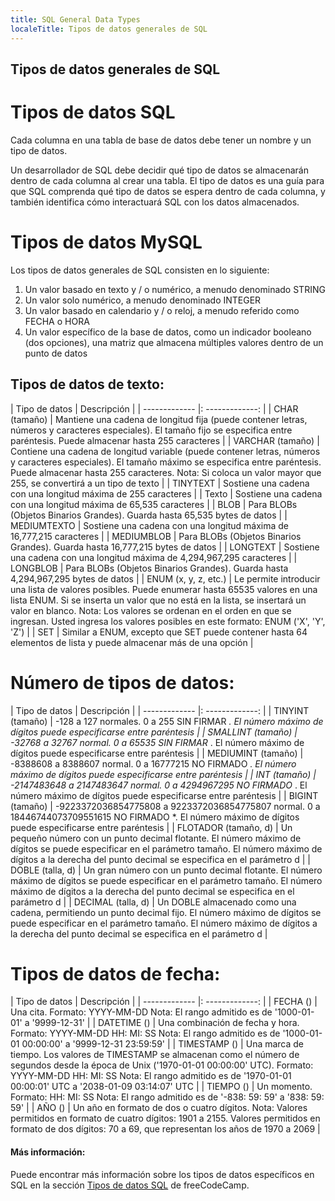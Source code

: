 ```yaml
---
title: SQL General Data Types
localeTitle: Tipos de datos generales de SQL
---
```

## Tipos de datos generales de SQL

# Tipos de datos SQL

Cada columna en una tabla de base de datos debe tener un nombre y un tipo de datos.

Un desarrollador de SQL debe decidir qué tipo de datos se almacenarán dentro de cada columna al crear una tabla. El tipo de datos es una guía para que SQL comprenda qué tipo de datos se espera dentro de cada columna, y también identifica cómo interactuará SQL con los datos almacenados.

# Tipos de datos MySQL

Los tipos de datos generales de SQL consisten en lo siguiente:

1.  Un valor basado en texto y / o numérico, a menudo denominado STRING
2.  Un valor solo numérico, a menudo denominado INTEGER
3.  Un valor basado en calendario y / o reloj, a menudo referido como FECHA o HORA
4.  Un valor específico de la base de datos, como un indicador booleano (dos opciones), una matriz que almacena múltiples valores dentro de un punto de datos

## Tipos de datos de texto:

| Tipo de datos | Descripción | | ------------- |: -------------: | | CHAR (tamaño) | Mantiene una cadena de longitud fija (puede contener letras, números y caracteres especiales). El tamaño fijo se especifica entre paréntesis. Puede almacenar hasta 255 caracteres | | VARCHAR (tamaño) | Contiene una cadena de longitud variable (puede contener letras, números y caracteres especiales). El tamaño máximo se especifica entre paréntesis. Puede almacenar hasta 255 caracteres. Nota: Si coloca un valor mayor que 255, se convertirá a un tipo de texto | | TINYTEXT | Sostiene una cadena con una longitud máxima de 255 caracteres | | Texto | Sostiene una cadena con una longitud máxima de 65,535 caracteres | | BLOB | Para BLOBs (Objetos Binarios Grandes). Guarda hasta 65,535 bytes de datos | | MEDIUMTEXTO | Sostiene una cadena con una longitud máxima de 16,777,215 caracteres | | MEDIUMBLOB | Para BLOBs (Objetos Binarios Grandes). Guarda hasta 16,777,215 bytes de datos | | LONGTEXT | Sostiene una cadena con una longitud máxima de 4,294,967,295 caracteres | | LONGBLOB | Para BLOBs (Objetos Binarios Grandes). Guarda hasta 4,294,967,295 bytes de datos | | ENUM (x, y, z, etc.) | Le permite introducir una lista de valores posibles. Puede enumerar hasta 65535 valores en una lista ENUM. Si se inserta un valor que no está en la lista, se insertará un valor en blanco. Nota: Los valores se ordenan en el orden en que se ingresan. Usted ingresa los valores posibles en este formato: ENUM ('X', 'Y', 'Z') | | SET | Similar a ENUM, excepto que SET puede contener hasta 64 elementos de lista y puede almacenar más de una opción |

# Número de tipos de datos:

| Tipo de datos | Descripción | | ------------- |: -------------: | | TINYINT (tamaño) | -128 a 127 normales. 0 a 255 SIN FIRMAR _. El número máximo de dígitos puede especificarse entre paréntesis | | SMALLINT (tamaño) | -32768 a 32767 normal. 0 a 65535 SIN FIRMAR_ . El número máximo de dígitos puede especificarse entre paréntesis | | MEDIUMINT (tamaño) | -8388608 a 8388607 normal. 0 a 16777215 NO FIRMADO _. El número máximo de dígitos puede especificarse entre paréntesis | | INT (tamaño) | -2147483648 a 2147483647 normal. 0 a 4294967295 NO FIRMADO_ . El número máximo de dígitos puede especificarse entre paréntesis | | BIGINT (tamaño) | -9223372036854775808 a 9223372036854775807 normal. 0 a 18446744073709551615 NO FIRMADO \*. El número máximo de dígitos puede especificarse entre paréntesis | | FLOTADOR (tamaño, d) | Un pequeño número con un punto decimal flotante. El número máximo de dígitos se puede especificar en el parámetro tamaño. El número máximo de dígitos a la derecha del punto decimal se especifica en el parámetro d | | DOBLE (talla, d) | Un gran número con un punto decimal flotante. El número máximo de dígitos se puede especificar en el parámetro tamaño. El número máximo de dígitos a la derecha del punto decimal se especifica en el parámetro d | | DECIMAL (talla, d) | Un DOBLE almacenado como una cadena, permitiendo un punto decimal fijo. El número máximo de dígitos se puede especificar en el parámetro tamaño. El número máximo de dígitos a la derecha del punto decimal se especifica en el parámetro d |

# Tipos de datos de fecha:

| Tipo de datos | Descripción | | ------------- |: -------------: | | FECHA () | Una cita. Formato: YYYY-MM-DD Nota: El rango admitido es de '1000-01-01' a '9999-12-31' | | DATETIME () | Una combinación de fecha y hora. Formato: YYYY-MM-DD HH: MI: SS Nota: El rango admitido es de '1000-01-01 00:00:00' a '9999-12-31 23:59:59' | | TIMESTAMP () | Una marca de tiempo. Los valores de TIMESTAMP se almacenan como el número de segundos desde la época de Unix ('1970-01-01 00:00:00' UTC). Formato: YYYY-MM-DD HH: MI: SS Nota: El rango admitido es de '1970-01-01 00:00:01' UTC a '2038-01-09 03:14:07' UTC | | TIEMPO () | Un momento. Formato: HH: MI: SS Nota: El rango admitido es de '-838: 59: 59' a '838: 59: 59' | | AÑO () | Un año en formato de dos o cuatro dígitos. Nota: Valores permitidos en formato de cuatro dígitos: 1901 a 2155. Valores permitidos en formato de dos dígitos: 70 a 69, que representan los años de 1970 a 2069 |

#### Más información:

Puede encontrar más información sobre los tipos de datos específicos en SQL en la sección [Tipos de datos SQL](https://guide.freecodecamp.org/sql/sql-data-types/) de freeCodeCamp.